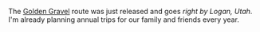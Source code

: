 The [Golden Gravel](https://www.adventurecycling.org/anniversary-events/50-route/) route was just released and goes *right by Logan, Utah*. I'm already planning annual trips for our family and friends every year.

